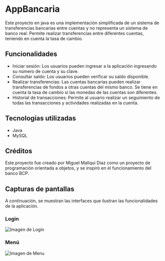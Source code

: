# AppBancaria

Este proyecto en java es una implementación simplificada de un sistema de transferencias bancarias entre cuentas y no representa un sistema de banco real. Permite realizar transferencias entre diferentes cuentas, teniendo en cuenta la tasa de cambio.

## Funcionalidades

- Iniciar sesión: Los usuarios pueden ingresar a la aplicación ingresando su número de cuenta y su clave.
- Consultar saldo: Los usuarios pueden verificar su saldo disponible.
- Realizar transferencias: Las cuentas bancarias pueden realizar transferencias de fondos a otras cuentas del mismo banco. Se tiene en cuenta la tasa de cambio si las monedas de las cuentas son diferentes.
- Historial de transacciones: Permite al usuario realizar un seguimiento de todas las transacciones y actividades realizadas en la cuenta.

## Tecnologías utilizadas

- Java
- MySQL

## Créditos

Este proyecto fue creado por Miguel Mallqui Diaz como un proyecto de programación orientada a objetos, y se inspiró en el funcionamiento del banco BCP.

## Capturas de pantallas

A continuación, se muestran las interfaces que ilustran las funcionalidades de la aplicación.

### Login

![Imagen de Login](https://i.imgur.com/Z1WitHH.png)

### Menú

![Imagen de Menu](https://i.imgur.com/AKjnT6d.png)

